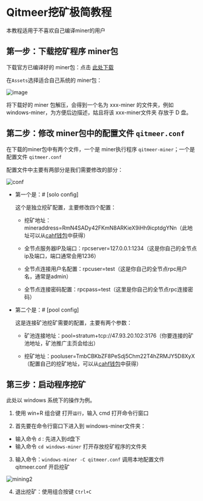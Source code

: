 # Qitmeer挖矿极简教程

本教程适用于不喜欢自己编译miner的用户

## 第一步：下载挖矿程序 miner包

下载官方已编译好的 miner包：点击 [此处下载](https://github.com/Qitmeer/qitmeer-miner/releases)

在`Assets`选择适合自己系统的 miner包：

![image](https://user-images.githubusercontent.com/32875657/63500461-74175680-c4fc-11e9-9ac8-7cc67c0bb337.png)

将下载好的 miner 包解压，会得到一个名为 xxx-miner 的文件夹，例如 windows-miner，为方便后边描述，姑且将该 xxx-miner文件夹 存放于 D 盘。

## 第二步：修改 miner包中的配置文件 `qitmeer.conf`

在下载的miner包中有两个文件，一个是 miner执行程序 `qitmeer-miner`；一个是配置文件 `qitmeer.conf`

配置文件中主要有两部分是我们需要修改的部分：

![conf](https://user-images.githubusercontent.com/32875657/63501669-a1fd9a80-c4fe-11e9-8cb6-b57c321e949f.png)

- 第一个是：# [solo config]

  这个是独立挖矿配置，主要修改四个配置：
  
  - 挖矿地址：mineraddress=RmN4SADy42FKmN8ARKieX9iHh9icptdgYNn（此地址可以从[cahf钱包](http://www.kahf.io/)中获得）
  
  - 全节点服务器IP及端口：rpcserver=127.0.0.1:1234（这是你自己的全节点ip及端口，端口通常会用1236）
  
  - 全节点连接用户名配置：rpcuser=test（这是你自己的全节点rpc用户名，通常是admin）
  
  - 全节点连接密码配置：rpcpass=test（这里是你自己的全节点rpc连接密码）
  
- 第二个是：# [pool config]

  这是连接矿池挖矿需要的配置，主要有两个参数：
  
  - 矿池连接地址：pool=stratum+tcp://47.93.20.102:3176（你要连接的矿池地址，矿池推广主页会给出）
  
  - 挖矿地址：pooluser=TmbCBKbZF8PeSdj5Chm22T4hZRMJY5D8XyX（配置自己的挖矿地址，可以从[cahf钱包](http://www.kahf.io/)中获得）
  
  
## 第三步：启动程序挖矿

此处以 windows 系统下的操作为例。

 1. 使用 win+R 组合键 打开`运行`，输入 cmd 打开命令行窗口
 
 2. 首先要在命令行窗口下进入到 windows-miner文件夹：

  - 输入命令 `d：`先进入到d盘下
  - 输入命令 `cd windows-miner` 打开存放挖矿程序的文件夹
  
  3. 输入命令：`windows-miner -C qitmeer.conf` 调用本地配置文件 qitmeer.conf 开启挖矿
  
  ![mining2](https://user-images.githubusercontent.com/32875657/63503357-e3dc1000-c501-11e9-8f44-529dabfd4e37.PNG)
  
  4. 退出挖矿：使用组合按键 `Ctrl+C`



